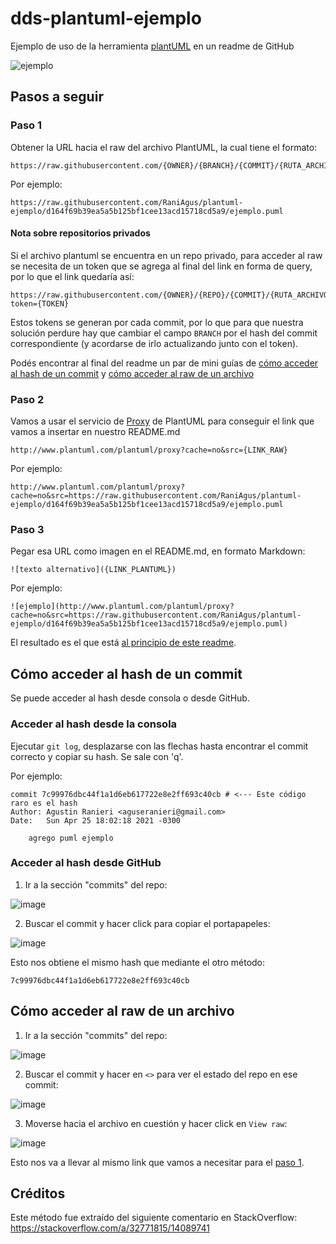 # dds-plantuml-ejemplo
Ejemplo de uso de la herramienta 
[plantUML](https://plantuml.com/es/class-diagram) en un readme de GitHub

![ejemplo](http://www.plantuml.com/plantuml/proxy?cache=no&src=https://raw.githubusercontent.com/RaniAgus/plantuml-ejemplo/d164f69b39ea5a5b125bf1cee13acd15718cd5a9/ejemplo.puml)

## Pasos a seguir
### Paso 1

Obtener la URL hacia el raw del archivo PlantUML, la cual tiene el formato:
```
https://raw.githubusercontent.com/{OWNER}/{BRANCH}/{COMMIT}/{RUTA_ARCHIVO}.puml
```

Por ejemplo:
```
https://raw.githubusercontent.com/RaniAgus/plantuml-ejemplo/d164f69b39ea5a5b125bf1cee13acd15718cd5a9/ejemplo.puml
```
#### Nota sobre repositorios privados

Si el archivo plantuml se encuentra en un repo privado, para acceder al raw se 
necesita de un token que se agrega al final del link en forma de query, por lo
que el link quedaría así:
```
https://raw.githubusercontent.com/{OWNER}/{REPO}/{COMMIT}/{RUTA_ARCHIVO}.puml?token={TOKEN}
```
Estos tokens se generan por cada commit, por lo que para que nuestra solución
perdure hay que cambiar el campo `BRANCH` por el hash del commit 
correspondiente (y acordarse de irlo actualizando junto con el token).

Podés encontrar al final del readme un par de mini guías de 
[cómo acceder al hash de un commit](#cómo-acceder-al-hash-de-un-commit) y
[cómo acceder al raw de un archivo](#cómo-acceder-al-raw-de-un-archivo)

### Paso 2

Vamos a usar el servicio de [Proxy](https://plantuml.com/server) de PlantUML
para conseguir el link que vamos a insertar en nuestro README.md
```
http://www.plantuml.com/plantuml/proxy?cache=no&src={LINK_RAW}
```
Por ejemplo:
```
http://www.plantuml.com/plantuml/proxy?cache=no&src=https://raw.githubusercontent.com/RaniAgus/plantuml-ejemplo/d164f69b39ea5a5b125bf1cee13acd15718cd5a9/ejemplo.puml
```
### Paso 3

Pegar esa URL como imagen en el README.md, en formato Markdown:
```
![texto alternativo]({LINK_PLANTUML})
```

Por ejemplo:
```
![ejemplo](http://www.plantuml.com/plantuml/proxy?cache=no&src=https://raw.githubusercontent.com/RaniAgus/plantuml-ejemplo/d164f69b39ea5a5b125bf1cee13acd15718cd5a9/ejemplo.puml)
```
El resultado es el que está 
[al principio de este readme](#dds-plantuml-ejemplo).

## Cómo acceder al hash de un commit

Se puede acceder al hash desde consola o desde GitHub.

### Acceder al hash desde la consola

Ejecutar `git log`, desplazarse con las flechas hasta encontrar el commit
correcto y copiar su hash. Se sale con 'q'.

Por ejemplo:
```make
commit 7c99976dbc44f1a1d6eb617722e8e2ff693c40cb # <--- Este código raro es el hash
Author: Agustin Ranieri <aguseranieri@gmail.com>
Date:   Sun Apr 25 18:02:18 2021 -0300

    agrego puml ejemplo
```

### Acceder al hash desde GitHub

1. Ir a la sección "commits" del repo:

![image](https://user-images.githubusercontent.com/39303639/119248270-6b870080-bb66-11eb-8787-98c5e91818d1.png)

2. Buscar el commit y hacer click para copiar el portapapeles:

![image](https://user-images.githubusercontent.com/39303639/119248383-2adbb700-bb67-11eb-9a2e-247d17305698.png)

Esto nos obtiene el mismo hash que mediante el otro método:
```
7c99976dbc44f1a1d6eb617722e8e2ff693c40cb
```

## Cómo acceder al raw de un archivo

1. Ir a la sección "commits" del repo:

![image](https://user-images.githubusercontent.com/39303639/119248270-6b870080-bb66-11eb-8787-98c5e91818d1.png)

2. Buscar el commit y hacer en `<>` para ver el estado del repo en ese commit:

![image](https://user-images.githubusercontent.com/39303639/119248857-54e2a880-bb6a-11eb-84fe-cbd8631bc1e0.png)

3. Moverse hacia el archivo en cuestión y hacer click en `View raw`:

![image](https://user-images.githubusercontent.com/39303639/119248910-cfabc380-bb6a-11eb-95de-d1c5bd3c3054.png)

Esto nos va a llevar al mismo link que vamos a necesitar para el [paso 1](#paso-1).

## Créditos

Este método fue extraído del siguiente comentario en StackOverflow: https://stackoverflow.com/a/32771815/14089741